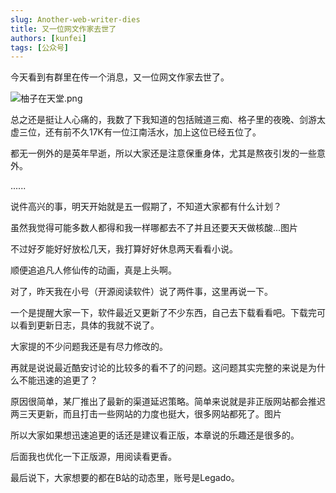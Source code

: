 ```yaml
---
slug: Another-web-writer-dies
title: 又一位网文作家去世了
authors: [kunfei]
tags: [公众号]
---
```


今天看到有群里在传一个消息，又一位网文作家去世了。

![柚子在天堂.png](https://i.imgtg.com/2022/05/10/zQ7lY.png)

总之还是挺让人心痛的，我数了下我知道的包括贼道三痴、格子里的夜晚、剑游太虚三位，还有前不久17K有一位江南活水，加上这位已经五位了。

都无一例外的是英年早逝，所以大家还是注意保重身体，尤其是熬夜引发的一些意外。

<!-- truncate -->

......

说件高兴的事，明天开始就是五一假期了，不知道大家都有什么计划？

虽然我觉得可能多数人都得和我一样哪都去不了并且还要天天做核酸...图片

不过好歹能好好放松几天，我打算好好休息两天看看小说。

顺便追追凡人修仙传的动画，真是上头啊。

对了，昨天我在小号（开源阅读软件）说了两件事，这里再说一下。

一个是提醒大家一下，软件最近又更新了不少东西，自己去下载看看吧。下载完可以看到更新日志，具体的我就不说了。

大家提的不少问题我还是有尽力修改的。

再就是说说最近酷安讨论的比较多的看不了的问题。这问题其实完整的来说是为什么不能迅速的追更了？

原因很简单，某厂推出了最新的渠道延迟策略。简单来说就是非正版网站都会推迟两三天更新，而且打击一些网站的力度也挺大，很多网站都死了。图片

所以大家如果想迅速追更的话还是建议看正版，本章说的乐趣还是很多的。

后面我也优化一下正版源，用阅读看更香。

最后说下，大家想要的都在B站的动态里，账号是Legado。